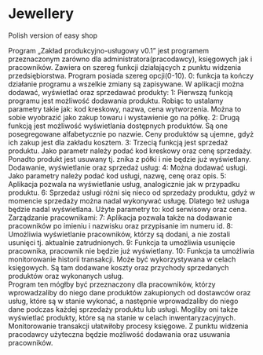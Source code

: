 # Jewellery
Polish version of easy shop

Program „Zakład produkcyjno-usługowy v0.1” jest programem przeznaczonym zarówno dla administratora(pracodawcy), księgowych jak i pracowników. Zawiera on szereg funkcji działających z punktu widzenia przedsiębiorstwa. Program posiada szereg opcji(0-10). 
0: funkcja ta kończy działanie programu a wszelkie zmiany są zapisywane.
W aplikacji można dodawać, wyświetlać oraz sprzedawać produkty:
1: Pierwszą funkcją programu jest możliwość dodawania produktu. Robiąc to ustalamy parametry takie jak: kod kreskowy, nazwa, cena wytworzenia. Można to sobie wyobrazić jako zakup towaru i wystawienie go na półkę.
2: Drugą funkcją jest możliwość wyświetlania dostępnych produktów. Są one posegregowane alfabetycznie po nazwie. Ceny produktów są ujemne, gdyż ich zakup jest dla zakładu kosztem.
3: Trzecią funkcją jest sprzedaż produktu. Jako parametr należy podać kod kreskowy oraz cenę sprzedaży. Ponadto produkt jest usuwany tj. znika z półki i nie będzie już wyświetlany. 
Dodawanie, wyświetlanie oraz sprzedaż usług:
	4: Można dodawać usługi. Jako parametry należy podać kod usługi, nazwę, cenę oraz opis. 
5: Aplikacja pozwala na wyświetlanie usług, analogicznie jak w przypadku produktu.
6: Sprzedaż usługi różni się nieco od sprzedaży produktu, gdyż w momencie sprzedaży można nadal wykonywać usługę. Dlatego też usługa będzie nadal wyświetlana. Użyte parametry to: kod serwisowy oraz cena.
Zarządzanie pracownikami:
7: Aplikacja pozwala także na dodawanie pracowników po imieniu i nazwisku oraz przypisanie im numeru id.
8: Umożliwia wyświetlanie pracowników, którzy są dodani, a nie zostali usunięci tj. aktualnie zatrudnionych.
9: Funkcja ta umożliwia usunięcie pracownika, pracownik nie będzie już wyświetlany.
10: Funkcja ta umożliwia monitorowanie historii transakcji. Może być wykorzystywana w celach księgowych. Są tam dodawane koszty oraz przychody sprzedanych produktów oraz wykonanych usług.  
Program ten mógłby być przeznaczony dla pracowników, którzy wprowadzaliby do niego dane produktów zakupionych od dostawców oraz usług, które są w stanie wykonać, a następnie  wprowadzaliby do niego dane podczas każdej sprzedaży produktu lub usługi. Mogliby oni także wyświetlać produkty, które są na stanie w celach inwentaryzacyjnych. Monitorowanie transakcji ułatwiłoby procesy księgowe. Z punktu widzenia pracodawcy użyteczna będzie możliwość dodawania oraz usuwania pracowników. 
